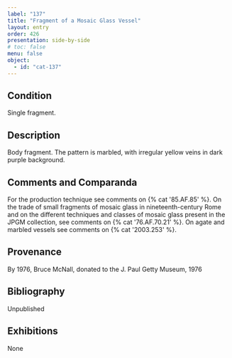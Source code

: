 ```yaml
---
label: "137"
title: "Fragment of a Mosaic Glass Vessel"
layout: entry
order: 426
presentation: side-by-side
# toc: false
menu: false
object:
  - id: "cat-137"
---
```


## Condition

Single fragment.

## Description

Body fragment. The pattern is marbled, with irregular yellow veins in dark purple background.

## Comments and Comparanda

For the production technique see comments on {% cat '85.AF.85' %}. On the trade of small fragments of mosaic glass in nineteenth-century Rome and on the different techniques and classes of mosaic glass present in the JPGM collection, see comments on {% cat '76.AF.70.21' %}. On agate and marbled vessels see comments on {% cat '2003.253' %}.

## Provenance

By 1976, Bruce McNall, donated to the J. Paul Getty Museum, 1976

## Bibliography

Unpublished

## Exhibitions

None